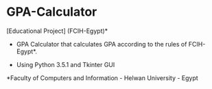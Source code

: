 # GPA-Calculator
[Educational Project] (FCIH-Egypt)*

- GPA Calculator that calculates GPA according to the rules of FCIH-Egypt*.

- Using Python 3.5.1 and Tkinter GUI

*Faculty of Computers and Information - Helwan University - Egypt
